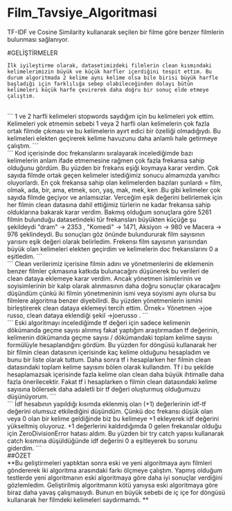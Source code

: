 # Film_Tavsiye_Algoritmasi
TF-IDF ve Cosine Similarity kullanarak seçilen bir filme göre benzer filmlerin bulunması sağlanıyor.

#GELİŞTİRMELER

```
İlk iyileştirme olarak, datasetimizdeki filmlerin clean kısmındaki kelimelerimizin büyük ve küçük harfler içerdiğini tespit ettim. Bu durum algoritmada 2 kelime aynı kelime olsa bile birisi büyük harfle başladığı için farklılığa sebep olabileceğinden dolayı bütün kelimeleri küçük harfe çevirerek daha doğru bir sonuç elde etmeye çalıştım.
```
<br/>
```
1 ve 2 harfli kelimeleri stopwords saydığım için bu kelimeleri yok ettim. Kelimeleri yok etmemin sebebi 1 veya 2 harfli olan kelimelerin çok fazla ortak filmde çıkması ve bu kelimelerin ayırt edici bir özelliği olmadığıydı. Bu kelimeleri elekten geçirerek kelime havuzunu daha anlamlı hale getirmeye çalıştım.
```
<br/>
```
Kod içerisinde doc frekanslarını sıralayarak incelediğimde bazı kelimelerin anlam ifade etmemesine rağmen çok fazla frekansa sahip olduğunu gördüm. Bu yüzden bir frekans eşiği koymaya karar verdim. Çok sayıda filmde ortak geçen kelimeler istediğimiz sonucu almamızda yanıltıcı oluyorlardı. En çok frekansa sahip olan kelimelerden bazıları şunlardı = film, olmak, ada, bir, ama, etmek, son, yaş, mak, mek, ken .Bu gibi kelimeler çok sayıda filmde geçiyor ve anlamsızlar. Verceğim eşik değerini belirlemek için her filmin clean datasına dahil ettiğimiz türlerin ne kadar frekansa sahip olduklarına bakarak karar verdim. Bakmış olduğum sonuçlara göre 5261 filmin bulunduğu datasetindeki tür frekansları büyükten küçüğe şu şekildeydi  "dram" -> 2353 , "Komedi" -> 1471,   Aksiyon -> 980 ve Macera -> 976 şeklindeydi. Bu sonuçları göz önünde bulundururak film sayısının yarısını eşik değeri olarak belirledim. Frekensı film sayısının yarısından büyük olan kelimeleri elekten geçirdim ve kelimelerin doc frekanslarını 0 a eşitledim.
```
<br/>
```
Clean verilerimiz içerisine filmin adını ve yönetmenlerini de eklemenin benzer filmler çıkmasına katkıda bulunacağını düşünerek bu verileri de clean dataya eklemeye karar verdim. Ancak yönetmen isimlerinin ve soyisimlerinin bir kalıp olarak alınmasının daha doğru sonuçlar çıkaracağını düşündüm çünkü iki filmin yönetmeninin ismi veya soyismi aynı olursa bu filmlere algoritma benzer diyebilirdi. Bu yüzden yönetmenlerin ismini birleştirerek clean dataya eklemeyi tercih ettim. Örnek= Yönetmen ->joe russo, clean dataya eklendiği şekil ->joerusso . 
```
<br/>
```
Eski algoritmayı incelediğimde tf değeri için sadece kelimenin dökümanda geçme sayısı alınmış fakat yaptığım araştırmadan tf değerinin, kelimenin dökümanda geçme sayısı / dökümandaki toplam kelime sayısı formülüyle hesaplandığını gördüm. Bu yüzden for döngüsü kullanarak her bir filmin clean datasının içerisinde kaç kelime olduğunu hesapladım ve bunu bir liste olarak tuttum. Daha sonra tf i hesaplarken her filmin clean datasındaki toplam kelime sayısını bölen olarak kullandım. Tf i bu şekilde hesaplamazsak içerisinde fazla kelime olan clean daha büyük ihtimalle daha fazla önerilecektir. Fakat tf i hesaplarken o filmin clean datasındaki kelime sayısına bölersek daha adaletli bir tf değeri oluşturmuş olduğumuzu düşünüyorum.
```
<br/>
```
İdf hesabının yapıldığı kısımda eklenmiş olan (+1) değerlerinin idf-tf değerini olumsuz etkilediğini düşündüm. Çünkü doc frekansı düşük olan veya 0 olan bir kelime geldiğinde biz bu kelimeye +1 ekleyerek idf değerini yükseltmiş oluyoruz. +1 değerlerini kaldırdığımda 0 gelen frekanslar olduğu için ZeroDivisionError hatası aldım. Bu yüzden bir try catch yapısı kullanarak catch kısmına düşüldüğünde idf değerini 0 a eşitleyerek bu sorunu giderdim.
```
<br/>
##ÖZET
<br/>
**Bu geliştirmeleri yaptıktan sonra eski ve yeni algoritmaya aynı filmleri göndererek iki algoritma arasındaki farkı ölçmeye çalıştım. Yapmış olduğum testlerde yeni algoritmanın eski algoritmaya göre daha iyi sonuçlar verdiğini gözlemledim. Geliştirilmiş algoritmanın kötü yanıysa eski algoritmaya göre biraz daha yavaş çalışmasıydı. Bunun en büyük sebebi de iç içe for döngüsü kullanarak her filmdeki kelimeleri saydırmamdı. **

